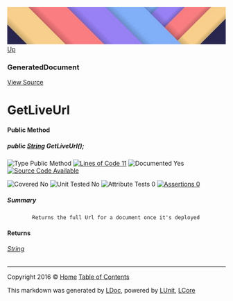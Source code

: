 ![](../Content/LDoc-banner-small.png "")
[Up](GeneratedDocument.md)

### GeneratedDocument
[View Source](../Markdown/Generators/GeneratedDocument.cs)

# GetLiveUrl

#### Public Method

##### public <a href="https://msdn.microsoft.com/en-us/library/system.string.aspx" alt="">String</a> GetLiveUrl();

![Type Public Method](http://b.repl.ca/v1/Type-Public%20Method-blue.png "") [![Lines of Code 11](http://b.repl.ca/v1/Lines%20of%20Code-11-blue.png "")](../Markdown/Generators/GeneratedDocument.cs#L127)    ![Documented Yes](http://b.repl.ca/v1/Documented-Yes-brightgreen.png "") [![Source Code Available](http://b.repl.ca/v1/Source%20Code-Available-brightgreen.png "")](../Markdown/Generators/GeneratedDocument.cs#L127)

![Covered No](http://b.repl.ca/v1/Covered-No-red.png "") ![Unit Tested No](http://b.repl.ca/v1/Unit%20Tested-No-lightgrey.png "") ![Attribute Tests 0](http://b.repl.ca/v1/Attribute%20Tests-0-lightgrey.png "") [![Assertions 0](http://b.repl.ca/v1/Assertions-0-lightgrey.png "")](../Markdown/Generators/GeneratedDocument.cs)

##### Summary

            Returns the full Url for a document once it's deployed
            

#### Returns

###### [String](https://msdn.microsoft.com/en-us/library/system.string.aspx)




---

Copyright 2016 &copy; [Home](../../README.md) [Table of Contents](../../TableOfContents.md)

This markdown was generated by [LDoc](https://github.com/CodeSingularity/LDoc), powered by [LUnit](https://github.com/CodeSingularity/LUnit), [LCore](https://github.com/CodeSingularity/LCore)
